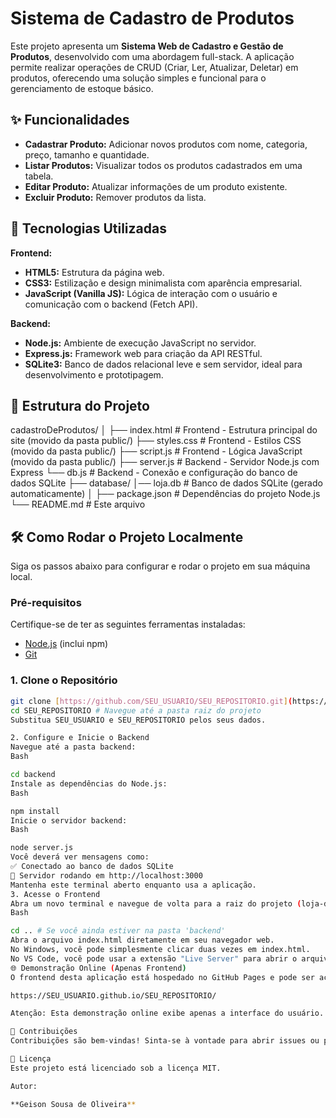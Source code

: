 # Sistema de Cadastro de Produtos 

Este projeto apresenta um **Sistema Web de Cadastro e Gestão de Produtos**, desenvolvido com uma abordagem full-stack. A aplicação permite realizar operações de CRUD (Criar, Ler, Atualizar, Deletar) em produtos, oferecendo uma solução simples e funcional para o gerenciamento de estoque básico.

## ✨ Funcionalidades

* **Cadastrar Produto:** Adicionar novos produtos com nome, categoria, preço, tamanho e quantidade.
* **Listar Produtos:** Visualizar todos os produtos cadastrados em uma tabela.
* **Editar Produto:** Atualizar informações de um produto existente.
* **Excluir Produto:** Remover produtos da lista.

## 🚀 Tecnologias Utilizadas

**Frontend:**
* **HTML5:** Estrutura da página web.
* **CSS3:** Estilização e design minimalista com aparência empresarial.
* **JavaScript (Vanilla JS):** Lógica de interação com o usuário e comunicação com o backend (Fetch API).

**Backend:**
* **Node.js:** Ambiente de execução JavaScript no servidor.
* **Express.js:** Framework web para criação da API RESTful.
* **SQLite3:** Banco de dados relacional leve e sem servidor, ideal para desenvolvimento e prototipagem.

## 📁 Estrutura do Projeto

cadastroDeProdutos/
│
├── index.html        # Frontend - Estrutura principal do site (movido da pasta public/)
├── styles.css        # Frontend - Estilos CSS (movido da pasta public/)
├── script.js         # Frontend - Lógica JavaScript (movido da pasta public/)
├── server.js     # Backend - Servidor Node.js com Express
└── db.js         # Backend - Conexão e configuração do banco de dados SQLite
├── database/
│── loja.db       # Banco de dados SQLite (gerado automaticamente)
│
├── package.json      # Dependências do projeto Node.js
└── README.md         # Este arquivo


## 🛠️ Como Rodar o Projeto Localmente

Siga os passos abaixo para configurar e rodar o projeto em sua máquina local.

### Pré-requisitos

Certifique-se de ter as seguintes ferramentas instaladas:
* [Node.js](https://nodejs.org/) (inclui npm)
* [Git](https://git-scm.com/)

### 1. Clone o Repositório

```bash
git clone [https://github.com/SEU_USUARIO/SEU_REPOSITORIO.git](https://github.com/SEU_USUARIO/SEU_REPOSITORIO.git)
cd SEU_REPOSITORIO # Navegue até a pasta raiz do projeto
Substitua SEU_USUARIO e SEU_REPOSITORIO pelos seus dados.

2. Configure e Inicie o Backend
Navegue até a pasta backend:
Bash

cd backend
Instale as dependências do Node.js:
Bash

npm install
Inicie o servidor backend:
Bash

node server.js
Você deverá ver mensagens como:
✅ Conectado ao banco de dados SQLite
🚀 Servidor rodando em http://localhost:3000
Mantenha este terminal aberto enquanto usa a aplicação.
3. Acesse o Frontend
Abra um novo terminal e navegue de volta para a raiz do projeto (loja-de-roupas/):
Bash

cd .. # Se você ainda estiver na pasta 'backend'
Abra o arquivo index.html diretamente em seu navegador web.
No Windows, você pode simplesmente clicar duas vezes em index.html.
No VS Code, você pode usar a extensão "Live Server" para abrir o arquivo.
🌐 Demonstração Online (Apenas Frontend)
O frontend desta aplicação está hospedado no GitHub Pages e pode ser acessado através do link abaixo:

https://SEU_USUARIO.github.io/SEU_REPOSITORIO/

Atenção: Esta demonstração online exibe apenas a interface do usuário. Para que as funcionalidades de cadastro, listagem, edição e exclusão funcionem, o servidor backend (http://localhost:3000) precisa estar rodando localmente em sua máquina, conforme as instruções na seção "Como Rodar o Projeto Localmente". As requisições JavaScript no frontend são direcionadas para localhost:3000.

🤝 Contribuições
Contribuições são bem-vindas! Sinta-se à vontade para abrir issues ou pull requests.

📄 Licença
Este projeto está licenciado sob a licença MIT.

Autor:

**Geison Sousa de Oliveira**
